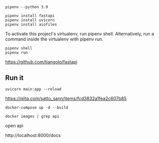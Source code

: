 # 


```
pipenv --python 3.9
```

```
pipenv install fastapi
pipenv install uvicorn
pipenv install aiofiles
```

To activate this project's virtualenv, run pipenv shell.
Alternatively, run a command inside the virtualenv with pipenv run.

```
pipenv shell
pipenv run
```

https://github.com/tiangolo/fastapi

## Run it

```
uvicorn main:app --reload
```


https://qiita.com/satto_sann/items/fcd3832a1fea2c607b85


```
docker-compose up -d --build
```

```
docker images | grep api
```

open api

http://localhost:8000/docs
